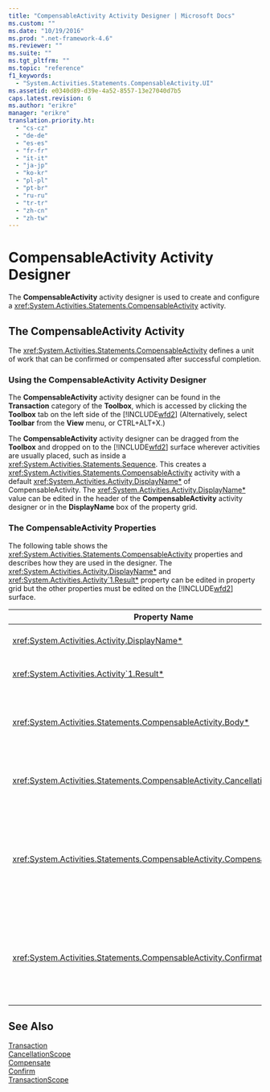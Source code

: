 ```yaml
---
title: "CompensableActivity Activity Designer | Microsoft Docs"
ms.custom: ""
ms.date: "10/19/2016"
ms.prod: ".net-framework-4.6"
ms.reviewer: ""
ms.suite: ""
ms.tgt_pltfrm: ""
ms.topic: "reference"
f1_keywords: 
  - "System.Activities.Statements.CompensableActivity.UI"
ms.assetid: e0340d89-d39e-4a52-8557-13e27040d7b5
caps.latest.revision: 6
ms.author: "erikre"
manager: "erikre"
translation.priority.ht: 
  - "cs-cz"
  - "de-de"
  - "es-es"
  - "fr-fr"
  - "it-it"
  - "ja-jp"
  - "ko-kr"
  - "pl-pl"
  - "pt-br"
  - "ru-ru"
  - "tr-tr"
  - "zh-cn"
  - "zh-tw"
---
```

# CompensableActivity Activity Designer
The **CompensableActivity** activity designer is used to create and configure a <xref:System.Activities.Statements.CompensableActivity> activity.  
  
## The CompensableActivity Activity  
 The <xref:System.Activities.Statements.CompensableActivity> defines a unit of work that can be confirmed or compensated after successful completion.  
  
### Using the CompensableActivity Activity Designer  
 The **CompensableActivity** activity designer can be found in the **Transaction** category of the **Toolbox**, which is accessed by clicking the **Toolbox** tab on the left side of the [!INCLUDE[wfd2](../workflow-designer/includes/wfd2_md.md)] (Alternatively, select **Toolbar** from the **View** menu, or CTRL+ALT+X.)  
  
 The **CompensableActivity** activity designer can be dragged from the **Toolbox** and dropped on to the [!INCLUDE[wfd2](../workflow-designer/includes/wfd2_md.md)] surface wherever activities are usually placed, such as inside a <xref:System.Activities.Statements.Sequence>. This creates a <xref:System.Activities.Statements.CompensableActivity> activity with a default <xref:System.Activities.Activity.DisplayName*> of CompensableActivity. The <xref:System.Activities.Activity.DisplayName*> value can be edited in the header of the **CompensableActivity** activity designer or in the **DisplayName** box of the property grid.  
  
### The CompensableActivity Properties  
 The following table shows the <xref:System.Activities.Statements.CompensableActivity> properties and describes how they are used in the designer. The <xref:System.Activities.Activity.DisplayName*> and <xref:System.Activities.Activity`1.Result*> property can be edited in property grid but the other properties must be edited on the [!INCLUDE[wfd2](../workflow-designer/includes/wfd2_md.md)] surface.  
  
|Property Name|Required|Usage|  
|-------------------|--------------|-----------|  
|<xref:System.Activities.Activity.DisplayName*>|False|The optional friendly name of the <xref:System.Activities.Statements.CompensableActivity> activity. The default is CompensableActivity.|  
|<xref:System.Activities.Activity`1.Result*>|False|Specifies the return value of the <xref:System.Activities.Statements.CompensableActivity>. This property must be edited in the property grid.|  
|<xref:System.Activities.Statements.CompensableActivity.Body*>|True|Specifies the activity for which the compensation, cancellation, and confirmation logic is provided. To add the <xref:System.Activities.Statements.CompensableActivity.Body*> activity, drop an activity from the **Toolbox** into the **Body** box on the **CompensableActivity** activity designer with hint text “Drop activity here”.|  
|<xref:System.Activities.Statements.CompensableActivity.CancellationHandler*>|False|Specifies the activity that is executed in the event of cancellation. To add the activity, drop its designer from the **Toolbox** into the **CancellationHandler** box on the **CompensableActivity** activity designer with hint text “Drop Activity Here”.|  
|<xref:System.Activities.Statements.CompensableActivity.CompensationHandler*>|False|Specifies the activity to be executed when compensating for the <xref:System.Activities.Statements.CompensableActivity.Body*> activity. This handler can be explicitly invoked using the <xref:System.Activities.Statements.Compensate> activity.<br /><br /> To add the activity, drop its activity designer from the **Toolbox** into the **CompensationHandler** box on the **CompensableActivity** activity designer with hint text “Drop Activity Here”.|  
|<xref:System.Activities.Statements.CompensableActivity.ConfirmationHandler*>|False|Specifies the activity to be executed when confirming the <xref:System.Activities.Statements.CompensableActivity.Body*> activity. This handler can be explicitly invoked using the <xref:System.Activities.Statements.Confirm> activity.<br /><br /> To add the activity, drop its activity designer from the **Toolbox** into the **ConfirmationHandler** box on the **CompensableActivity** activity designer with hint text “Drop Activity Here”.|  
  
## See Also  
 [Transaction](../workflow-designer/transaction-activity-designers.md)   
 [CancellationScope](../workflow-designer/cancellationscope-activity-designer.md)   
 [Compensate](../workflow-designer/compensate-activity-designer.md)   
 [Confirm](../workflow-designer/confirm-activity-designer.md)   
 [TransactionScope](../workflow-designer/transactionscope-activity-designer.md)